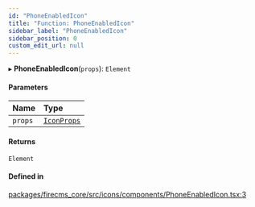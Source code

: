 ```yaml
---
id: "PhoneEnabledIcon"
title: "Function: PhoneEnabledIcon"
sidebar_label: "PhoneEnabledIcon"
sidebar_position: 0
custom_edit_url: null
---
```


▸ **PhoneEnabledIcon**(`props`): `Element`

#### Parameters

| Name | Type |
| :------ | :------ |
| `props` | [`IconProps`](../types/IconProps.md) |

#### Returns

`Element`

#### Defined in

[packages/firecms_core/src/icons/components/PhoneEnabledIcon.tsx:3](https://github.com/FireCMSco/firecms/blob/d45f3739/packages/firecms_core/src/icons/components/PhoneEnabledIcon.tsx#L3)
